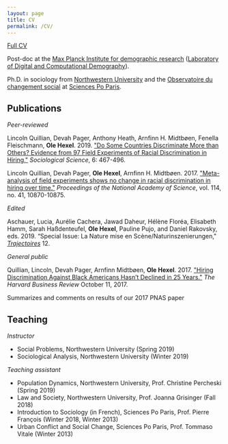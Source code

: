 ```yaml
---
layout: page
title: CV
permalink: /CV/
---
```


[Full CV](./files/Hexel_cv_20190901.pdf)

Post-doc at the [Max Planck Institute for demographic research](https://www.demogr.mpg.de/) ([Laboratory of Digital and Computational Demography](https://www.demogr.mpg.de/en/research_6120/digital_and_computational_demography_5555/)).

Ph.D. in sociology from [Northwestern University](https://www.sociology.northwestern.edu/)  and the [Observatoire du changement social](https://www.sciencespo.fr/osc/en) at [Sciences Po Paris](https://www.sciencespo.fr/en).

## Publications

_Peer-reviewed_

Lincoln Quillian, Devah Pager, Anthony Heath, Arnfinn H. Midtbøen, Fenella Fleischmann, **Ole Hexel**. 2019. ["Do Some Countries Discriminate More than Others? Evidence from 97 Field Experiments of Racial Discrimination in Hiring,"](https://www.sociologicalscience.com/articles-v6-18-467/) _Sociological Science_, 6: 467-496.

Lincoln Quillian, Devah Pager, **Ole Hexel**, Arnfinn H. Midtbøen. 2017. ["Meta-analysis of field experiments shows no change in racial discrimination in hiring over time."](https://doi.org/10.1073/pnas.1706255114) _Proceedings of the National Academy of Science_, vol. 114, no. 41, 10870-10875.

_Edited_

Aschauer, Lucia, Aurélie Cachera, Jawad Daheur, Hélène Floréa, Elisabeth Hamm, Sarah Haßdenteufel, **Ole Hexel**, Pauline Pujo, and Daniel Rakovsky, eds. 2019. “Special Issue: La Nature mise en Scène/Naturinszenierungen," [_Trajectoires_](https://journals.openedition.org/trajectoires/2675) 12.

_General public_

Quillian, Lincoln, Devah Pager, Arnfinn Midtbøen, **Ole Hexel**. 2017. ["Hiring
Discrimination Against Black Americans Hasn’t Declined in 25 Years."](https://hbr.org/2017/10/hiring-discrimination-against-black-americans-hasnt-declined-in-25-years) _The Harvard Business Review_  October 11, 2017.  

Summarizes and comments on results of our 2017 PNAS paper

## Teaching

_Instructor_

- Social Problems, Northwestern University (Spring 2019)
- Sociological Analysis, Northwestern University (Winter 2019)

_Teaching assistant_

- Population Dynamics, Northwestern University, Prof. Christine Percheski
(Spring 2019)
- Law and Society, Northwestern University, Prof. Joanna Grisinger (Fall 2018)
- Introduction to Sociology (in French), Sciences Po Paris, Prof. Pierre François
(Winter 2018, Winter 2013)
- Urban Conflict and Social Change, Sciences Po Paris, Prof. Tommaso Vitale
(Winter 2013)
